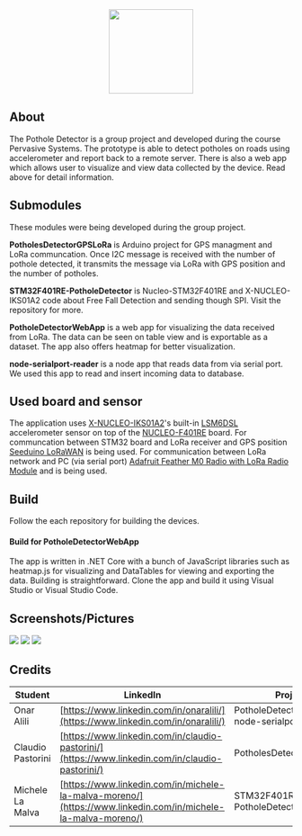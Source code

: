 <div style="text-align:center">
  <img src="https://raw.githubusercontent.com/onaralili/pothole-detector-project/master/PotholeDetectorWebApp/wwwroot/images/logo.svg?sanitize=true" width="150">
</div>

## About
The Pothole Detector is a group project and developed during the course Pervasive Systems. The prototype is able to detect potholes on roads using accelerometer and report back to a remote server. There is also a web app which allows user to visualize and view data collected by the device. Read above for detail information.

## Submodules
These modules were being developed during the group project.

**PotholesDetectorGPSLoRa** is Arduino project for GPS managment and LoRa communcation. Once I2C message is received with the number of pothole detected, it transmits the message via LoRa with GPS position and the number of potholes.

**STM32F401RE-PotholeDetector** is Nucleo-STM32F401RE and X-NUCLEO-IKS01A2 code about Free Fall Detection and sending though SPI. Visit the repository for more.

**PotholeDetectorWebApp** is a web app for visualizing the data received from LoRa. The data can be seen on table view and is exportable as a dataset. The app also offers heatmap for better visualization.

**node-serialport-reader** is a node app that reads data from via serial port. We used this app to read and insert incoming data to database.

## Used board and sensor
 The application uses [X-NUCLEO-IKS01A2](http://www.st.com/en/ecosystems/x-nucleo-iks01a2.html)'s built-in [LSM6DSL](http://www.st.com/en/mems-and-sensors/lsm6dsl.html) accelerometer sensor on top of the [NUCLEO-F401RE](http://www.st.com/en/ecosystems/x-nucleo-iks01a2.html) board.
 For communcation between STM32 board and LoRa receiver and GPS position [Seeduino LoRaWAN](https://www.seeedstudio.com/Seeeduino-LoRaWAN-p-2780.html) is being used.
 For communication between LoRa network and PC (via serial port) [Adafruit Feather M0 Radio with LoRa Radio Module](https://www.adafruit.com/product/3178) and  is being used.

## Build
Follow the each repository for building the devices.
#### Build for PotholeDetectorWebApp
The app is written in .NET Core with a bunch of JavaScript libraries such as heatmap.js for visualizing and DataTables for viewing and exporting the data.
Building is straightforward. Clone the app and build it using Visual Studio or Visual Studio Code.

## Screenshots/Pictures
<img src="https://raw.githubusercontent.com/onaralili/pothole-detector-project/master/img.jpg"/>
<img src="https://raw.githubusercontent.com/onaralili/pothole-detector-project/master/Screen%20Shot%202018-06-01%20at%2011.23.15%20AM.png"/>
<img src="https://raw.githubusercontent.com/onaralili/pothole-detector-project/master/Screen%20Shot%202018-06-01%20at%2011.28.41%20AM.png"/>

## Credits
| Student        | LinkedIn           | Project  |
| ------------- |-------------| -----|
| Onar Alili     | [https://www.linkedin.com/in/onaralili/](https://www.linkedin.com/in/onaralili/) | PotholeDetectorWebApp, node-serialport-reader|
| Claudio Pastorini      | [https://www.linkedin.com/in/claudio-pastorini/](https://www.linkedin.com/in/claudio-pastorini/)       | PotholesDetectorGPSLoRa |
| Michele La Malva | [https://www.linkedin.com/in/michele-la-malva-moreno/](https://www.linkedin.com/in/michele-la-malva-moreno/)      | STM32F401RE-PotholeDetector |
